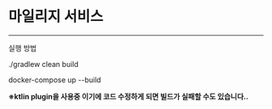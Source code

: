 # 마일리지 서비스

---

실행 방법

./gradlew clean build

docker-compose up --build

**※ktlin plugin을 사용중 이기에 코드 수정하게 되면 빌드가 실패할 수도 있습니다..**
